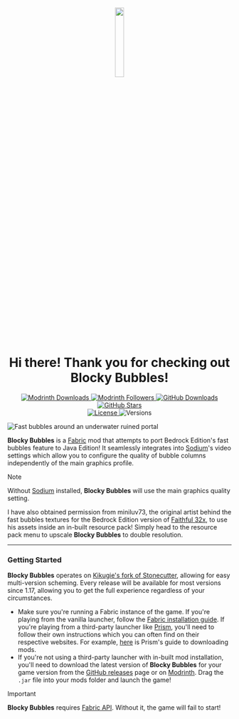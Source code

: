 <h1 align="center">
  <img width="20%" src="https://github.com/axialeaa/BlockyBubbles/assets/116074698/a2fcc89f-abc5-47df-908a-d6c5f6751d09">
  <br>
  Hi there! Thank you for checking out Blocky Bubbles!
</h1>

<p align="center">
  <!-- MODRINTH DOWNLOADS --->
  <a href="https://modrinth.com/mod/blocky-bubbles/versions">
    <img src="https://img.shields.io/modrinth/dt/blocky-bubbles?label=Modrinth Downloads&logo=modrinth&style=flat-square"
       alt="Modrinth Downloads">
  </a>
  <!-- MODRINTH FOLLOWERS --->
  <a href="https://modrinth.com/mod/florum-sporum">
    <img src="https://img.shields.io/modrinth/followers/blocky-bubbles?label=Modrinth Followers&logo=modrinth&style=flat-square"
       alt="Modrinth Followers">
  </a>
  <!-- GITHUB DOWNLOADS --->
  <a href="https://github.com/axialeaa/BlockyBubbles/releases">
    <img src="https://img.shields.io/github/downloads/axialeaa/BlockyBubbles/total?label=GitHub Downloads&logo=github&style=flat-square"
      alt="GitHub Downloads">
  </a>
  <!-- GITHUB STARS --->
  <a href="https://github.com/axialeaa/BlockyBubbles">
    <img src="https://img.shields.io/github/stars/axialeaa/BlockyBubbles?label=GitHub Stars&logo=github&style=flat-square"
      alt="GitHub Stars">
  </a>
  <br>
  <!-- LICENSE --->
  <a href="https://github.com/axialeaa/BlockyBubbles/blob/master/LICENSE">
    <img src="https://img.shields.io/github/license/axialeaa/BlockyBubbles?label=License&style=flat-square"
      alt="License">
  </a>
  <!-- VERSIONS --->
  <img src="https://img.shields.io/modrinth/game-versions/blocky-bubbles?label=Versions&style=flat-square"
    alt="Versions">
</p>

![Fast bubbles around an underwater ruined portal](https://github.com/axialeaa/BlockyBubbles/assets/116074698/c8343ad4-6047-4b33-80a9-a36c667cdfa1)

**Blocky Bubbles** is a [Fabric][fabric] mod that attempts to port Bedrock Edition's fast bubbles feature to Java Edition! It seamlessly integrates into [Sodium][sodium]'s video settings which allow you to configure the quality of bubble columns independently of the main graphics profile.

> [!NOTE]
> Without [Sodium][sodium] installed, **Blocky Bubbles** will use the main graphics quality setting.

I have also obtained permission from miniluv73, the original artist behind the fast bubbles textures for the Bedrock Edition version of [Faithful 32x][faithful], to use his assets inside an in-built resource pack! Simply head to the resource pack menu to upscale **Blocky Bubbles** to double resolution.
***

### Getting Started
**Blocky Bubbles** operates on [Kikugie's fork of Stonecutter][stonecutter-kt], allowing for easy multi-version scheming. Every release will be available for most versions since 1.17, allowing you to get the full experience regardless of your circumstances.

- Make sure you're running a Fabric instance of the game. If you're playing from the vanilla launcher, follow the [Fabric installation guide][fabric-guide]. If you're playing from a third-party launcher like [Prism][prism], you'll need to follow their own instructions which you can often find on their respective websites. For example, [here][prism-guide] is Prism's guide to downloading mods.
- If you're not using a third-party launcher with in-built mod installation, you'll need to download the latest version of **Blocky Bubbles** for your game version from the [GitHub releases][github-releases] page or on [Modrinth][modrinth-versions]. Drag the `.jar` file into your mods folder and launch the game!

> [!IMPORTANT]
> **Blocky Bubbles** requires [Fabric API][fabric-api]. Without it, the game will fail to start!

[fabric]: https://fabricmc.net
[fabric-installer]: https://fabricmc.net/use/installer
[fabric-guide]: https://docs.fabricmc.net/players/installing-fabric
[fabric-api]: https://modrinth.com/mod/fabric-api
[prism]: https://prismlauncher.org
[prism-guide]: https://prismlauncher.org/wiki/getting-started/download-mods
[modrinth-versions]: https://modrinth.com/mod/blocky-bubbles/versions
[github-releases]: https://github.com/axialeaa/BlockyBubbles/releases
[stonecutter-kt]: https://github.com/kikugie/stonecutter-kt
[sodium]: https://modrinth.com/mod/sodium
[faithful]: https://faithfulpack.net
